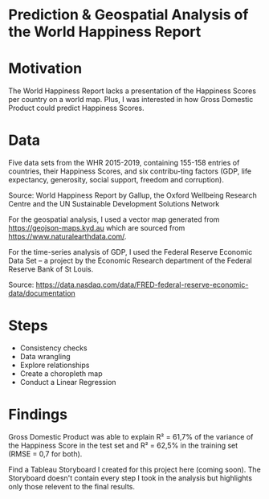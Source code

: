 # Prediction & Geospatial Analysis of the World Happiness Report

# Motivation
The World Happiness Report lacks a presentation of the Happiness Scores per country on a world map. Plus, I was interested in how Gross Domestic Product could predict Happiness Scores. 

# Data
Five data sets from the WHR 2015-2019, containing 155-158 entries of countries, their Happiness Scores, and six contribu-ting factors (GDP, life expectancy, generosity, social support, freedom and corruption).

Source: World Happiness Report by Gallup, the Oxford Wellbeing Research Centre and the UN Sustainable Development Solutions Network

For the geospatial analysis, I used a vector map generated from https://geojson-maps.kyd.au which are sourced from https://www.naturalearthdata.com/.

For the time-series analysis of GDP, I used the Federal Reserve Economic Data Set – a project by the Economic Research department of the Federal Reserve Bank of St Louis.

Source: https://data.nasdaq.com/data/FRED-federal-reserve-economic-data/documentation

# Steps 
* Consistency checks
* Data wrangling
* Explore relationships
* Create a choropleth map
* Conduct a Linear Regression
  
# Findings 
Gross Domestic Product was able to explain R² = 61,7% of the variance of the Happiness Score in the test set and R² = 62,5% in the training set (RMSE = 0,7 for both).

Find a Tableau Storyboard I created for this project here (coming soon). The Storyboard doesn't contain every step I took in the analysis but highlights only those relevent to the final results. 
